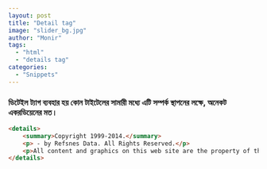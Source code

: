 ```yaml
---
layout: post
title: "Detail tag"
image: "slider_bg.jpg"
author: "Monir"
tags:
  - "html"
  - "details tag"
categories:
  - "Snippets"
---
```



### ডিটেইল ট্যাগ ব্যবহার হয় কোন টাইটেলের সামারী মধ্যে এটি সম্পর্ক স্থাপনের লক্ষে, অনেকট একরডিয়েনের মত।

```html
<details>
	<summary>Copyright 1999-2014.</summary>
	<p> - by Refsnes Data. All Rights Reserved.</p>
	<p>All content and graphics on this web site are the property of the company Refsnes Data.</p>
</details>
```
